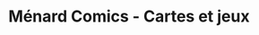---
title: "Ménard Comics - Cartes et jeux"
url: /longueuil/menard-comics-cartes-et-jeux/
shop: games
---